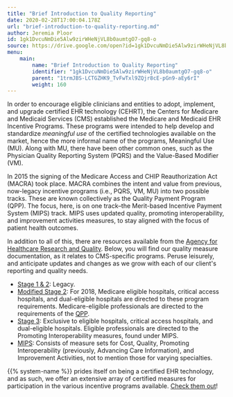 ```yaml
---
title: "Brief Introduction to Quality Reporting"
date: 2020-02-28T17:00:04.178Z
url: "brief-introduction-to-quality-reporting.md"
author: Jeremia Ploor
id: 1gk1DvcuNmDie5Alw9zirWHeNjVL8b0aumtgO7-gq8-o
source: https://drive.google.com/open?id=1gk1DvcuNmDie5Alw9zirWHeNjVL8b0aumtgO7-gq8-o
menu:
    main:
        name: "Brief Introduction to Quality Reporting"
        identifier: "1gk1DvcuNmDie5Alw9zirWHeNjVL8b0aumtgO7-gq8-o"
        parent: "1trmJBS-LCTGZHK9_TvFwTxl9ZQjr8cE-pGn9-aEy6rI"
        weight: 160
---
```

In order to encourage eligible clinicians and entities to adopt, implement, and upgrade certified EHR technology (CEHRT), the Centers for Medicare and Medicaid Services (CMS) established the Medicare and Medicaid EHR Incentive Programs. These programs were intended to help develop and standardize *meaningful use* of the certified technologies available on the market, hence the more informal name of the programs, Meaningful Use (MU). Along with MU, there have been other common ones, such as the Physician Quality Reporting System (PQRS) and the Value-Based Modifier (VM).

In 2015 the signing of the Medicare Access and CHIP Reauthorization Act (MACRA) took place. MACRA combines the intent and value from previous, now-legacy incentive programs (i.e., PQRS, VM, MU) into two possible tracks. These are known collectively as the Quality Payment Program (QPP). The focus, here, is on one track–the Merit-based Incentive Payment System (MIPS) track. MIPS uses updated quality, promoting interoperability, and improvement activities measures, to stay aligned with the focus of patient health outcomes.

In addition to all of this, there are resources available from the [Agency for Healthcare Research and Quality](https://www.ahrq.gov/professionals/quality-patient-safety/quality-resources/index.html). Below, you will find our quality measure documentation, as it relates to CMS-specific programs. Peruse leisurely, and anticipate updates and changes as we grow with each of our client's reporting and quality needs.

* [Stage 1 & 2](https://www.cms.gov/Regulations-and-Guidance/Legislation/EHRIncentivePrograms/2016ProgramRequirements.html): Legacy.
* [Modified Stage 2](https://www.cms.gov/Regulations-and-Guidance/Legislation/EHRIncentivePrograms/2018ModStage2ProgramRequirementsEHCAH.html): For 2018, Medicare eligible hospitals, critical access hospitals, and dual-eligible hospitals are directed to these program requirements. Medicare-eligible professionals are directed to the requirements of the [QPP](https://qpp.cms.gov/).
* [Stage 3](https://www.cms.gov/Regulations-and-Guidance/Legislation/EHRIncentivePrograms/2018Stage3ProgramRequirementsEHCAH.html): Exclusive to eligible hospitals, critical access hospitals, and dual-eligible hospitals. Eligible professionals are directed to the Promoting Interoperability measures, found under MIPS.
* [MIPS](https://qpp.cms.gov/mips/overview): Consists of measure sets for Cost, Quality, Promoting Interoperability (previously, Advancing Care Information), and Improvement Activities, not to mention those for varying specialties.

{{% system-name %}} prides itself on being a certified EHR technology, and as such, we offer an extensive array of certified measures for participation in the various incentive programs available. [Check them out](measures.md)!

